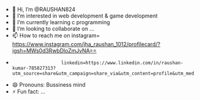 - 👋 Hi, I’m @RAUSHAN824
- 👀 I’m interested in web development & game development
- 🌱 I’m currently learning c programming
-  💞️ I’m looking to collaborate on ...
- 📫 How to reach me on instagram= https://www.instagram.com/jha_raushan_1012/profilecard/?igsh=MWs0d3RwbDloZmJvNA==
-                       linkedin=https://www.linkedin.com/in/raushan-kumar-785827313?utm_source=share&utm_campaign=share_via&utm_content=profile&utm_medium=android_app
- 😄 Pronouns: Bussiness mind
- ⚡ Fun fact: ...

<!---
RAUSHAN824/RAUSHAN824 is a ✨ special ✨ repository because its `README.md` (this file) appears on your GitHub profile.
You can click the Preview link to take a look at your changes.
--->
